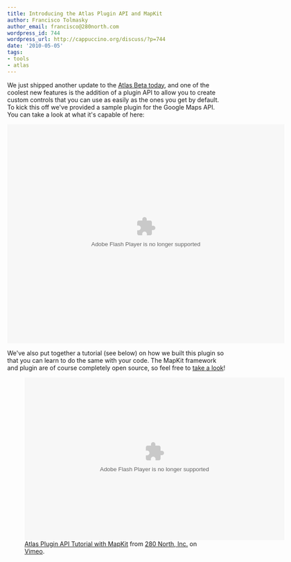 ```yaml
---
title: Introducing the Atlas Plugin API and MapKit
author: Francisco Tolmasky
author_email: francisco@280north.com
wordpress_id: 744
wordpress_url: http://cappuccino.org/discuss/?p=744
date: '2010-05-05'
tags:
- tools
- atlas
---
```


We just shipped another update to the [Atlas Beta today](https://atlas-beta.heroku.com/forums/downloads/topics/atlas-beta-13), and one of the coolest new features is the addition of a plugin API to allow you to create custom controls that you can use as easily as the ones you get by default. To kick this off we've provided a sample plugin for the Google Maps API. You can take a look at what it's capable of here:

<object width="640" height="505"><param name="movie" value="http://www.youtube.com/v/R80R5mp9coE&amp;hl=en_US&amp;fs=1&amp;rel=0"><param name="allowFullScreen" value="true"><param name="allowscriptaccess" value="always"><embed src="/web/20120509110918oe_/http://www.youtube.com/v/R80R5mp9coE&amp;hl=en_US&amp;fs=1&amp;rel=0" type="application/x-shockwave-flash" allowscriptaccess="always" allowfullscreen="true" width="640" height="505" title="Adobe Flash Player"></object>

We've also put together a tutorial (see below) on how we built this plugin so that you can learn to do the same with your code. The MapKit framework and plugin are of course completely open source, so feel free to [take a look](http://github.com/280north/mapkit/)!

<figure>
<object width="600" height="375" title="Adobe Flash Player"><param name="allowfullscreen" value="true"><param name="allowscriptaccess" value="always"><param name="movie" value="http://vimeo.com/moogaloop.swf?clip_id=11486446&amp;server=vimeo.com&amp;show_title=1&amp;show_byline=1&amp;show_portrait=0&amp;color=00ADEF&amp;fullscreen=1"><embed src="/web/20120509110918oe_/http://vimeo.com/moogaloop.swf?clip_id=11486446&amp;server=vimeo.com&amp;show_title=1&amp;show_byline=1&amp;show_portrait=0&amp;color=00ADEF&amp;fullscreen=1" type="application/x-shockwave-flash" allowfullscreen="true" allowscriptaccess="always" width="600" height="375"></object>
<figcaption><a href="http://vimeo.com/11486446">Atlas Plugin API Tutorial with MapKit</a> from <a href="http://vimeo.com/user2658887">280 North, Inc.</a> on <a href="http://vimeo.com">Vimeo</a>.</figcaption>
</figure>
